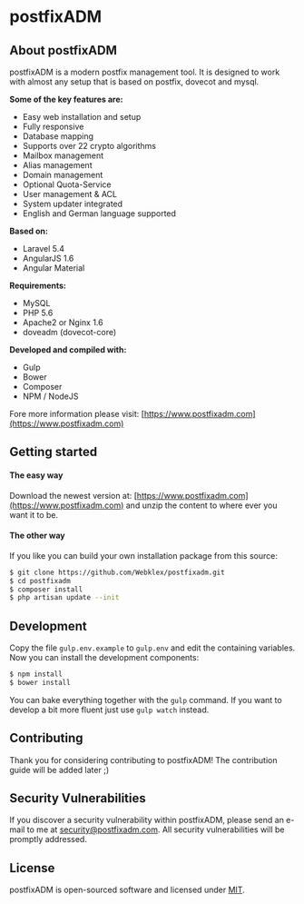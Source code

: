 # postfixADM

## About postfixADM

postfixADM is a modern postfix management tool. It is designed to work with almost any setup that is 
based on postfix, dovecot and mysql.

**Some of the key features are:**
- Easy web installation and setup
- Fully responsive
- Database mapping
- Supports over 22 crypto algorithms
- Mailbox management
- Alias management
- Domain management
- Optional Quota-Service
- User management & ACL
- System updater integrated
- English and German language supported

**Based on:**
- Laravel 5.4
- AngularJS 1.6
- Angular Material

**Requirements:**
- MySQL 
- PHP 5.6
- Apache2 or Nginx 1.6
- doveadm (dovecot-core)

**Developed and compiled with:**
- Gulp
- Bower
- Composer
- NPM / NodeJS

Fore more information please visit: [https://www.postfixadm.com](https://www.postfixadm.com)

## Getting started

#### The easy way
Download the newest version at: [https://www.postfixadm.com](https://www.postfixadm.com) and unzip the 
content to where ever you want it to be.

#### The other way
If you like you can build your own installation package from this source:
``` bash
$ git clone https://github.com/Webklex/postfixadm.git
$ cd postfixadm
$ composer install
$ php artisan update --init
```

## Development
Copy the file ```gulp.env.example``` to ```gulp.env``` and edit the containing variables.
Now you can install the development components:
``` bash
$ npm install
$ bower install
```
You can bake everything together with the ```gulp``` command. If you want to develop a bit more fluent 
just use ```gulp watch``` instead.

## Contributing

Thank you for considering contributing to postfixADM! 
The contribution guide will be added later ;)

## Security Vulnerabilities

If you discover a security vulnerability within postfixADM, please send an 
e-mail to me at security@postfixadm.com. All security vulnerabilities will be promptly addressed.

## License

postfixADM is open-sourced software and licensed under [MIT](http://opensource.org/licenses/MIT).
